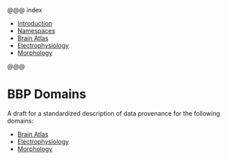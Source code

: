 @@@ index

* [Introduction](introduction.md)
* [Namespaces](namespace/index.md)
* [Brain Atlas](brainatlas/brain-atlas.md)
* [Electrophysiology](electrophysiology/electrophysiology.md)
* [Morphology](morphology/morphology.md)

@@@

# BBP Domains

A draft for a standardized description of data provenance for the following domains:

* [Brain Atlas](brainatlas/brain-atlas.html)
* [Electrophysiology](electrophysiology/electrophysiology.html)
* [Morphology](morphology/morphology.html)